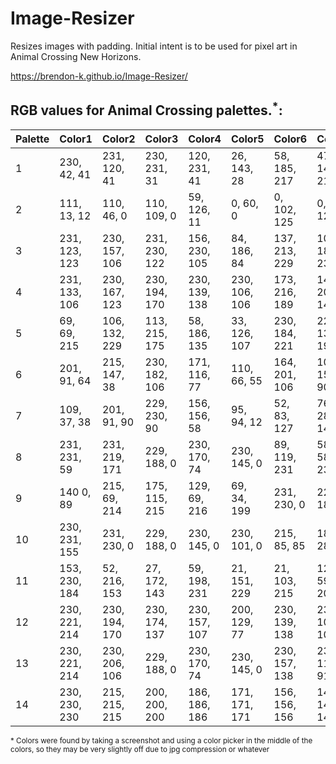 # Image-Resizer
Resizes images with padding. Initial intent is to be used for pixel art in Animal Crossing New Horizons.

https://brendon-k.github.io/Image-Resizer/

## RGB values for Animal Crossing palettes.<sup>\*</sup>:

| Palette | Color1        | Color2        | Color3        | Color4        | Color5        | Color6        | Color7        | Color8        | Color9        | Color10       | Color11       | Color12       | Color13       | Color14       | Color15       |
|---------|---------------|---------------|---------------|---------------|---------------|---------------|---------------|---------------|---------------|---------------|---------------|---------------|---------------|---------------|---------------|
| 1       | 230, 42, 41   | 231, 120, 41  | 230, 231, 31  | 120, 231, 41  | 26, 143, 28   | 58, 185, 217  | 47, 148, 218  | 62, 63, 229   | 140, 77, 228  | 231, 90, 203  | 230, 171, 155 | 142, 81, 63   | 230, 230, 230 | 112, 112, 112 | 0, 0, 0       |
| 2       | 111, 13, 12   | 110, 46, 0    | 110, 109, 0   | 59, 126, 11   | 0, 60, 0      | 0, 102, 125   | 0, 79, 126    | 13, 13, 111   | 67, 22, 127   | 125, 22, 105  | 110, 66, 55   | 45, 13, 0     | 110, 110, 110 | 46, 46, 46    | 0, 0, 0       |
| 3       | 231, 123, 123 | 230, 157, 106 | 231, 230, 122 | 156, 230, 105 | 84, 186, 84   | 137, 213, 229 | 106, 182, 231 | 122, 123, 231 | 156, 106, 231 | 230, 138, 211 | 231, 194, 185 | 215, 148, 129 | 230, 230, 230 | 171, 171, 171 | 126, 126, 126 |
| 4       | 231, 133, 106 | 230, 167, 123 | 230, 194, 170 | 230, 139, 138 | 230, 106, 106 | 173, 216, 189 | 148, 201, 149 | 69, 156, 122  | 158, 200, 90  | 230, 210, 123 | 230, 197, 58  | 201, 153, 77  | 230, 216, 215 | 171, 125, 135 | 111, 64, 82   |
| 5       | 69, 69, 215   | 106, 132, 229 | 113, 215, 175 | 58, 186, 135  | 33, 126, 107  | 230, 184, 221 | 229, 139, 193 | 171, 53, 149  | 216, 69, 98   | 230, 163, 58  | 231, 231, 75  | 171, 171, 37  | 215, 224, 229 | 114, 148, 157 | 0, 59, 95     |
| 6       | 201, 91, 64   | 215, 147, 38  | 230, 182, 106 | 171, 116, 77  | 110, 66, 55   | 164, 201, 106 | 105, 156, 90  | 65, 110, 55   | 89, 126, 109  | 149, 186, 178 | 136, 136, 186 | 89, 90, 172   | 230, 222, 185 | 140, 110, 102 | 76, 53, 37    |
| 7       | 109, 37, 38   | 201, 91, 90   | 229, 230, 90  | 156, 156, 58  | 95, 94, 12    | 52, 83, 127   | 76, 28, 140   | 28, 37, 76    | 45, 77, 38    | 75, 127, 63   | 113, 156, 139 | 78, 110, 97   | 201, 205, 216 | 78, 103, 108  | 12, 28, 44    |
| 8       | 231, 231, 59  | 231, 219, 171 | 229, 188, 0   | 230, 170, 74  | 230, 145, 0   | 89, 119, 231  | 58. 58, 230   | 12, 13, 140   | 12, 83, 125   | 230, 154, 216 | 230, 106, 156 | 230, 74, 75   | 230, 230, 230 | 124, 125, 171 | 13, 13, 77    |
| 9       | 140 0, 89     | 215, 69, 214  | 175, 115, 215 | 129, 69, 216  | 69, 34, 199   | 231, 230, 0   | 229, 188, 0   | 230, 151, 22  | 230, 119, 37  | 195, 231, 37  | 120, 201, 64  | 32, 156, 84   | 230, 231, 215 | 75, 127, 63   | 0, 60, 0      |
| 10      | 230, 231, 155 | 231, 230, 0   | 229, 188, 0   | 230, 145, 0   | 230, 101, 0   | 215, 85, 85   | 186, 28, 27   | 125, 0, 0     | 155, 0, 96    | 215, 37, 111  | 231, 123, 146 | 230, 170, 170 | 230, 216, 215 | 156, 90, 91   | 61, 13, 13    |
| 11      | 153, 230, 184 | 52, 216, 153  | 27, 172, 143  | 59, 198, 231  | 21, 151, 229  | 21, 103, 215  | 12, 59, 201   | 12, 13, 157   | 73, 41, 186   | 119, 53, 215  | 79, 0, 127    | 46, 0, 77     | 216, 227, 277 | 80, 96, 156   | 13, 13, 77    |
| 12      | 230, 221, 214 | 230, 194, 170 | 230, 174, 137 | 230, 157, 107 | 200, 129, 77  | 230, 139, 138 | 230, 106, 106 | 201, 91, 90   | 186, 94, 69   | 141, 78, 60   | 141, 95, 61   | 110, 73, 46   | 76, 50, 27    | 46, 21, 0     | 0, 0, 0       |
| 13      | 230, 221, 214 | 230, 206, 106 | 229, 188, 0   | 230, 170, 74  | 230, 145, 0   | 230, 157, 138 | 230, 119, 91  | 215, 87, 52   | 186, 53, 12   | 141, 37, 0    | 171, 95, 37   | 156, 72, 12   | 110, 46, 0    | 77, 34, 0     | 45, 13, 0     |
| 14      | 230, 230, 230 | 215, 215, 215 | 200, 200, 200 | 186, 186, 186 | 171, 171, 171 | 156, 156, 156 | 141, 141, 141 | 126, 126, 126 | 110, 110, 110 | 95, 95, 95    | 77, 77, 77    | 61, 61, 61    | 46, 46, 46    | 28, 28, 28    | 0, 0, 0       |

<sup>\* Colors were found by taking a screenshot and using a color picker in the middle of the colors, so they may be very slightly off due to jpg compression or whatever</sup>
